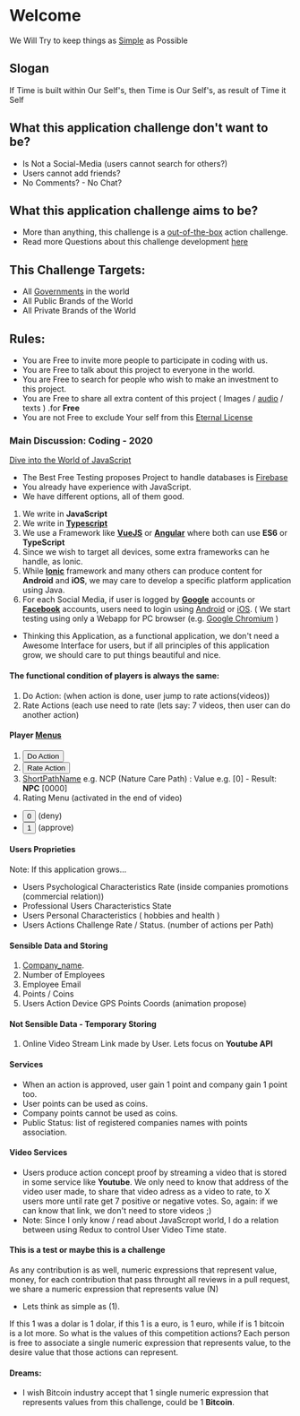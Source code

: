 # Welcome
We Will Try to keep things as [Simple](https://soundcloud.com/odicforcesounds_signals_of_time/gift-simplicity) as Possible

## Slogan
If Time is built within Our Self's, then Time is Our Self's, as result of Time it Self

## What this application challenge don't want to be?
- Is Not a Social-Media (users cannot search for others?)
- Users cannot add friends? 
- No Comments? - No Chat? 

## What this application challenge aims to be?
- More than anything, this challenge is a [out-of-the-box](https://wiki.odicforcesounds.com/docs/en/Tao/Fragments/OdicPoints/) action challenge.
- Read more Questions about this challenge development [here](https://wiki.odicforcesounds.com/docs/plan/Questions.html)

## This Challenge Targets: 
- All [Governments](https://wiki.odicforcesounds.com/docs/en/Tao/Fragments/Concerns/HR.html) in the world
- All Public Brands of the World
- All Private Brands of the World

## **Rules**: 
- You are Free to invite more people to participate in coding with us. 
- You are Free to talk about this project to everyone in the world.
- You are Free to search for people who wish to make an investment to this project.
- You are Free to share all extra content of this project ( Images / [audio](https://odicforcesounds.bandcamp.com/) / texts ) .for **Free**
- You are not Free to exclude Your self from this [Eternal License](https://wiki.odicforcesounds.com/art/pages/License/index.html)

### **Main Discussion**: Coding - 2020 
[Dive into the World of JavaScript](https://odicforcesounds.bandcamp.com/track/dive-into-the-world-of-javascript)
- The Best Free Testing proposes Project to handle databases is [Firebase](https://firebase.google.com/)
- You already have experience with JavaScript.
- We have different options, all of them good. 
1. We write in **JavaScript**
2. We write in **[Typescript](https://www.typescriptlang.org/)**
3. We use a Framework like **[VueJS](https://vuejs.org/)** or **[Angular](https://angular.io/)** where both can use **ES6** or **TypeScript**
4. Since we wish to target all devices, some extra frameworks can he handle, as Ionic. 
5. While **[Ionic](https://ionicframework.com/)** framework and many others can produce content for **Android** and **iOS**, we may care to develop a specific platform application using Java. 
6. For each Social Media, if user is logged by **[Google](https://accounts.google.com/Login)** accounts or **[Facebook](https://www.facebook.com/login/device-based/regular/login/?login_attempt=1&)** accounts, users need to login using [Android](https://www.android.com/) or [iOS](https://www.apple.com/ios/ios-13/). ( We start testing using only a Webapp for PC browser (e.g. [Google Chromium](https://www.google.com/chrome/) ) 

- Thinking this Application, as a functional application, we don't need a Awesome Interface for users, but if all principles of this application grow, we should care to put things beautiful and nice. 

#### The functional condition of players is always the same: 
1. Do Action: (when action is done, user jump to rate actions(videos))
2. Rate Actions (each use need to rate (lets say: 7 videos, then user can do another action)

#### Player [Menus](https://wiki.odicforcesounds.com/docs/en/Tao/Fragments/UserInterface/)
1. <button>Do Action</button> 
2. <button>Rate Action</button>
3. [ShortPathName](https://wiki.odicforcesounds.com/docs/en/Tao/Fragments/Path/) e.g. NCP (Nature Care Path) : Value e.g. [0] - Result: **NPC** [0000] 
4. Rating Menu (activated in the end of video) 
- <button>0</button> (deny) 
- <button>1</button> (approve)

#### Users Proprieties
Note: If this application grows... 
- Users Psychological Characteristics Rate (inside companies promotions (commercial relation))
- Professional Users Characteristics State
- Users Personal Characteristics ( hobbies and health )
- Users Actions Challenge Rate / Status. (number of actions per Path) 

#### Sensible Data and Storing 
1. [Company_name](https://wiki.odicforcesounds.com/docs/en/Tao/Fragments/BrandsInterface/).
2. Number of Employees
3. Employee Email
4. Points / Coins
5. Users Action Device GPS Points Coords (animation propose)

#### Not Sensible Data - Temporary Storing
1. Online Video Stream Link made by User. Lets focus on **Youtube API** 

#### Services
- When an action is approved, user gain 1 point and company gain 1 point too. 
- User points can be used as coins.
- Company points cannot be used as coins.
- Public Status: list of registered companies names with points association. 

#### Video Services
- Users produce action concept proof by streaming a video that is stored in some service like **Youtube**. We only need to know that address of the video user made, to share that video adress as a video to rate, to X users more until rate get 7 positive or negative votes. So, again: if we can know that link, we don't need to store videos ;) 
- Note: Since I only know / read about JavaScropt world, I do a relation between using Redux to control User Video Time state.  

#### This is a test or maybe this is a challenge
As any contribution is as well, numeric expressions that represent value, money, for each contribution that pass throught all reviews in a pull request, we share a numeric expression that represents value (N) 

- Lets think as simple as (1). 

If this 1 was a dolar is 1 dolar, if this 1 is a euro, is 1 euro, while if is 1 bitcoin is a lot more. So what is the values of this competition actions? Each person is free to associate a single numeric expression that represents value, to the desire value that those actions can represent. 

#### Dreams: 
- I wish Bitcoin industry accept that 1 single numeric expression that represents values from this challenge, could be 1 **Bitcoin**.

